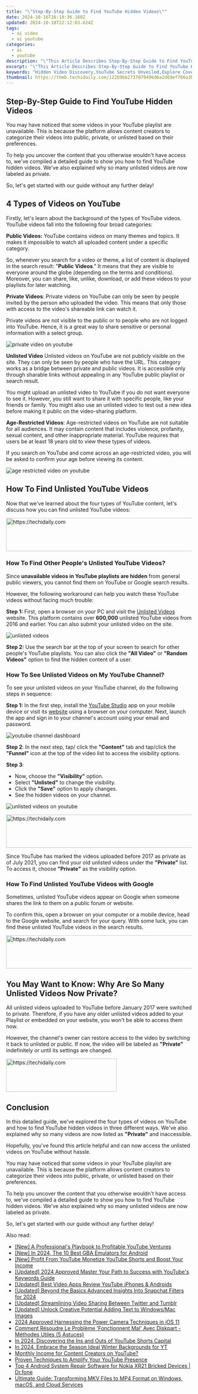```yaml
---
title: "\"Step-By-Step Guide to Find YouTube Hidden Videos\""
date: 2024-10-16T16:19:36.160Z
updated: 2024-10-18T22:12:03.624Z
tags:
  - ai video
  - ai youtube
categories:
  - ai
  - youtube
description: "\"This Article Describes Step-By-Step Guide to Find YouTube Hidden Videos\""
excerpt: "\"This Article Describes Step-By-Step Guide to Find YouTube Hidden Videos\""
keywords: "Hidden Video Discovery,YouTube Secrets Unveiled,Explore Covert Content,Finding Censored Videos,Stealth YouTube Tracks,Hidden Video Guide,Secret YouTube Content"
thumbnail: https://thmb.techidaily.com/122b9bb2737079496d6a2d69ef766a3b3b8a091bd4f5906c27990e96a64caabf.jpg
---
```


## Step-By-Step Guide to Find YouTube Hidden Videos

You may have noticed that some videos in your YouTube playlist are unavailable. This is because the platform allows content creators to categorize their videos into public, private, or unlisted based on their preferences.

To help you uncover the content that you otherwise wouldn't have access to, we've compiled a detailed guide to show you how to find YouTube hidden videos. We've also explained why so many unlisted videos are now labeled as private.

So, let's get started with our guide without any further delay!

## 4 Types of Videos on YouTube

Firstly, let's learn about the background of the types of YouTube videos. YouTube videos fall into the following four broad categories:

**Public Videos:** YouTube contains videos on many themes and topics. It makes it impossible to watch all uploaded content under a specific category.

So, whenever you search for a video or theme, a list of content is displayed in the search result: "**Public** **Videos**." It means that they are visible to everyone around the globe (depending on the terms and conditions). Moreover, you can share, like, unlike, download, or add these videos to your playlists for later watching.

**Private Videos**: Private videos on YouTube can only be seen by people invited by the person who uploaded the video. This means that only those with access to the video's shareable link can watch it.

Private videos are not visible to the public or to people who are not logged into YouTube. Hence, it is a great way to share sensitive or personal information with a select group.

![private video on youtube](https://images.wondershare.com/filmora/article-images/private-video-on-youtube.png)

**Unlisted Video** Unlisted videos on YouTube are not publicly visible on the site. They can only be seen by people who have the URL. This category works as a bridge between private and public videos. It is accessible only through sharable links without appealing in any YouTube public playlist or search result.

You might upload an unlisted video to YouTube if you do not want everyone to see it. However, you still want to share it with specific people, like your friends or family. You might also use an unlisted video to test out a new idea before making it public on the video-sharing platform.

**Age-Restricted Videos**: Age-restricted videos on YouTube are not suitable for all audiences. It may contain content that includes violence, profanity, sexual content, and other inappropriate material. YouTube requires that users be at least 18 years old to view these types of videos.

If you search on YouTube and come across an age-restricted video, you will be asked to confirm your age before viewing its content.

![age restricted video on youtube](https://images.wondershare.com/filmora/article-images/age-restricted-videos-on-youtube.png)

## How To Find Unlisted YouTube Videos

Now that we've learned about the four types of YouTube content, let's discuss how you can find unlisted YouTube videos:

<!-- affiliate ads begin -->
<a href="https://imp.i357552.net/c/5597632/863035/11832" target="_top" id="863035">
  <img src="//a.impactradius-go.com/display-ad/11832-863035" border="0" alt="https://techidaily.com" width="728" height="90"/>
</a>
<img height="0" width="0" src="https://imp.i357552.net/i/5597632/863035/11832" style="position:absolute;visibility:hidden;" border="0" />
<!-- affiliate ads end -->

### How To Find Other People's Unlisted YouTube Videos?

Since **unavailable videos in YouTube playlists are hidden** from general public viewers, you cannot find them on YouTube or Google search results.

However, the following workaround can help you watch these YouTube videos without facing much trouble:

**Step 1:** First, open a browser on your PC and visit the [Unlisted Videos](https://unlistedvideos.com/) website. This platform contains over **600,000** unlisted YouTube videos from 2016 and earlier. You can also submit your unlisted video on the site.

![unlisted videos](https://images.wondershare.com/filmora/article-images/using-the-unlisted-videos-website-to-see-hidden-videos.png)

**Step 2:** Use the search bar at the top of your screen to search for other people's YouTube playlists. You can also click the **"All Video"** or **"Random Videos"** option to find the hidden content of a user.

### How To See Unlisted Videos on My YouTube Channel?

To see your unlisted videos on your YouTube channel, do the following steps in sequence:

**Step 1:** In the first step, install the [YouTube Studio](https://play.google.com/store/apps/details?id=com.google.android.apps.youtube.creator&hl=en&gl=US) app on your mobile device or visit its [website](https://studio.youtube.com/) using a browser on your computer. Next, launch the app and sign in to your channel's account using your email and password.

![youtube channel dashboard](https://images.wondershare.com/filmora/article-images/accessing-youtube-studio-to-see-unlisted-videos.png)

**Step 2**: In the next step, tap/ click the **"Content"** tab and tap/click the **"Funnel"** icon at the top of the video list to access the visibility options.

**Step 3**:

* Now, choose the **"Visibility"** option.
* Select **"Unlisted"** to change the visibility.
* Click the **"Save"** option to apply changes.
* See the hidden videos on your channel.

![unlisted videos on youtube](https://images.wondershare.com/filmora/article-images/changing-videos-visibility-to-see-unlisted-videos-on-youtube.png)

<!-- affiliate ads begin -->
<a href="https://aligracehair.sjv.io/c/5597632/2135419/19272" target="_top" id="2135419">
  <img src="//a.impactradius-go.com/display-ad/19272-2135419" border="0" alt="https://techidaily.com" width="728" height="90"/>
</a>
<img height="0" width="0" src="https://aligracehair.sjv.io/i/5597632/2135419/19272" style="position:absolute;visibility:hidden;" border="0" />
<!-- affiliate ads end -->

Since YouTube has marked the videos uploaded before 2017 as private as of July 2021, you can find your old unlisted videos under the **"Private"** list. To access it, choose **"Private"** as the visibility option.

### How To Find Unlisted YouTube Videos with Google

Sometimes, unlisted YouTube videos appear on Google when someone shares the link to them on a public forum or website.

To confirm this, open a browser on your computer or a mobile device, head to the Google website, and search for your query. With some luck, you can find these unlisted YouTube videos in the search results.

<!-- affiliate ads begin -->
<a href="https://review-au.sjv.io/c/5597632/2098702/14409" target="_top" id="2098702">
  <img src="//a.impactradius-go.com/display-ad/14409-2098702" border="0" alt="https://techidaily.com" width="728" height="90"/>
</a>
<img height="0" width="0" src="https://review-au.sjv.io/i/5597632/2098702/14409" style="position:absolute;visibility:hidden;" border="0" />
<!-- affiliate ads end -->

## You May Want to Know: Why Are So Many Unlisted Videos Now Private?

All unlisted videos uploaded to YouTube before January 2017 were switched to private. Therefore, if you have any older unlisted videos added to your Playlist or embedded on your website, you won't be able to access them now.

However, the channel's owner can restore access to the video by switching it back to unlisted or public. If now, the video will be labeled as **"Private"** indefinitely or until its settings are changed.

<!-- affiliate ads begin -->
<a href="https://aligracehair.sjv.io/c/5597632/2012401/19272" target="_top" id="2012401">
  <img src="//a.impactradius-go.com/display-ad/19272-2012401" border="0" alt="https://techidaily.com" width="300" height="90"/>
</a>
<img height="0" width="0" src="https://aligracehair.sjv.io/i/5597632/2012401/19272" style="position:absolute;visibility:hidden;" border="0" />
<!-- affiliate ads end -->

## Conclusion

In this detailed guide, we've explored the four types of videos on YouTube and how to find YouTube hidden videos in three different ways. We've also explained why so many videos are now listed as **"Private"** and inaccessible.

Hopefully, you've found this article helpful and can now access the unlisted videos on YouTube without hassle.

You may have noticed that some videos in your YouTube playlist are unavailable. This is because the platform allows content creators to categorize their videos into public, private, or unlisted based on their preferences.

To help you uncover the content that you otherwise wouldn't have access to, we've compiled a detailed guide to show you how to find YouTube hidden videos. We've also explained why so many unlisted videos are now labeled as private.

So, let's get started with our guide without any further delay!

<ins class="adsbygoogle"
      style="display:block"
      data-ad-client="ca-pub-7571918770474297"
      data-ad-slot="8358498916"
      data-ad-format="auto"
      data-full-width-responsive="true"></ins>

<span class="atpl-alsoreadstyle">Also read:</span>
<div><ul>
<li><a href="https://youtube-clips.techidaily.com/new-a-professionals-playbook-to-profitable-youtube-ventures/"><u>[New] A Professional's Playbook to Profitable YouTube Ventures</u></a></li>
<li><a href="https://on-screen-recording.techidaily.com/new-in-2024-the-10-best-gba-emulators-for-android/"><u>[New] In 2024, The 10 Best GBA Emulators for Android</u></a></li>
<li><a href="https://youtube-clips.techidaily.com/new-profit-from-youtube-monetize-youtube-shorts-and-boost-your-income/"><u>[New] Profit From YouTube Monetize YouTube Shorts and Boost Your Income</u></a></li>
<li><a href="https://youtube-sure.techidaily.com/ed-2024-approved-master-your-path-to-success-with-youtubes-keywords-guide/"><u>[Updated] 2024 Approved Master Your Path to Success with YouTube's Keywords Guide</u></a></li>
<li><a href="https://youtube-clips.techidaily.com/updated-best-video-apps-review-youtube-iphones-and-androids/"><u>[Updated] Best Video Apps Review YouTube iPhones & Androids</u></a></li>
<li><a href="https://snapchat-videos.techidaily.com/updated-beyond-the-basics-advanced-insights-into-snapchat-filters-for-2024/"><u>[Updated] Beyond the Basics Advanced Insights Into Snapchat Filters for 2024</u></a></li>
<li><a href="https://twitter-videos.techidaily.com/updated-streamlining-video-sharing-between-twitter-and-tumblr/"><u>[Updated] Streamlining Video Sharing Between Twitter and Tumblr</u></a></li>
<li><a href="https://some-skills.techidaily.com/updated-unlock-creative-potential-adding-text-to-windowsmac-images/"><u>[Updated] Unlock Creative Potential Adding Text to Windows/Mac Images</u></a></li>
<li><a href="https://some-knowledge.techidaily.com/2024-approved-harnessing-the-power-camera-techniques-in-ios-11/"><u>2024 Approved Harnessing the Power Camera Techniques in iOS 11</u></a></li>
<li><a href="https://win-web.techidaily.com/comment-resoudre-le-probleme-fonctionnent-mal-avec-diskpart-methodes-utiles-5-astuces/"><u>Comment Résoudre Le Problème 'Fonctionnent Mal' Avec Diskpart - Méthodes Utiles (5 Astuces)</u></a></li>
<li><a href="https://youtube-clips.techidaily.com/in-2024-discovering-the-ins-and-outs-of-youtube-shorts-capital/"><u>In 2024, Discovering the Ins and Outs of YouTube Shorts Capital</u></a></li>
<li><a href="https://youtube-clips.techidaily.com/in-2024-embrace-the-season-ideal-winter-backgrounds-for-yt/"><u>In 2024, Embrace the Season Ideal Winter Backgrounds for YT</u></a></li>
<li><a href="https://youtube-clips.techidaily.com/monthly-income-for-content-creators-on-youtube/"><u>Monthly Income for Content Creators on YouTube?</u></a></li>
<li><a href="https://youtube-clips.techidaily.com/proven-techniques-to-amplify-your-youtube-presence/"><u>Proven Techniques to Amplify Your YouTube Presence</u></a></li>
<li><a href="https://howto.techidaily.com/top-4-android-system-repair-software-for-nokia-xr21-bricked-devices-drfone-by-drfone-fix-android-problems-fix-android-problems/"><u>Top 4 Android System Repair Software for Nokia XR21 Bricked Devices | Dr.fone</u></a></li>
<li><a href="https://some-knowledge.techidaily.com/ultimate-guide-transforming-mkv-files-to-mp4-format-on-windows-macos-and-cloud-services/"><u>Ultimate Guide: Transforming MKV Files to MP4 Format on Windows, macOS, and Cloud Services</u></a></li>
</ul></div>

